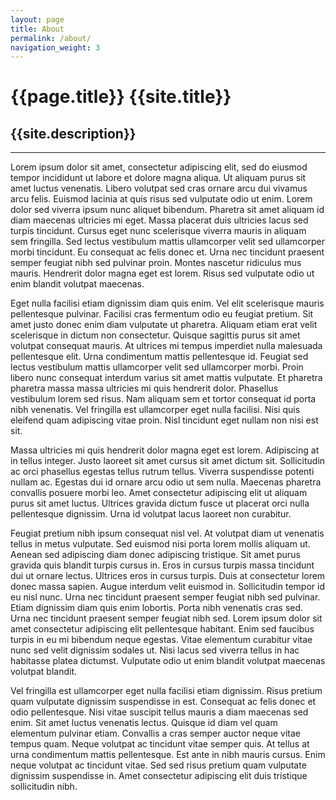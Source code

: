 ```yaml
---
layout: page
title: About
permalink: /about/
navigation_weight: 3
---
```


# {{page.title}} {{site.title}}

## {{site.description}}

---
Lorem ipsum dolor sit amet, consectetur adipiscing elit, sed do eiusmod tempor incididunt ut labore et dolore magna aliqua. Ut aliquam purus sit amet luctus venenatis. Libero volutpat sed cras ornare arcu dui vivamus arcu felis. Euismod lacinia at quis risus sed vulputate odio ut enim. Lorem dolor sed viverra ipsum nunc aliquet bibendum. Pharetra sit amet aliquam id diam maecenas ultricies mi eget. Massa placerat duis ultricies lacus sed turpis tincidunt. Cursus eget nunc scelerisque viverra mauris in aliquam sem fringilla. Sed lectus vestibulum mattis ullamcorper velit sed ullamcorper morbi tincidunt. Eu consequat ac felis donec et. Urna nec tincidunt praesent semper feugiat nibh sed pulvinar proin. Montes nascetur ridiculus mus mauris. Hendrerit dolor magna eget est lorem. Risus sed vulputate odio ut enim blandit volutpat maecenas.

Eget nulla facilisi etiam dignissim diam quis enim. Vel elit scelerisque mauris pellentesque pulvinar. Facilisi cras fermentum odio eu feugiat pretium. Sit amet justo donec enim diam vulputate ut pharetra. Aliquam etiam erat velit scelerisque in dictum non consectetur. Quisque sagittis purus sit amet volutpat consequat mauris. At ultrices mi tempus imperdiet nulla malesuada pellentesque elit. Urna condimentum mattis pellentesque id. Feugiat sed lectus vestibulum mattis ullamcorper velit sed ullamcorper morbi. Proin libero nunc consequat interdum varius sit amet mattis vulputate. Et pharetra pharetra massa massa ultricies mi quis hendrerit dolor. Phasellus vestibulum lorem sed risus. Nam aliquam sem et tortor consequat id porta nibh venenatis. Vel fringilla est ullamcorper eget nulla facilisi. Nisi quis eleifend quam adipiscing vitae proin. Nisl tincidunt eget nullam non nisi est sit.

Massa ultricies mi quis hendrerit dolor magna eget est lorem. Adipiscing at in tellus integer. Justo laoreet sit amet cursus sit amet dictum sit. Sollicitudin ac orci phasellus egestas tellus rutrum tellus. Viverra suspendisse potenti nullam ac. Egestas dui id ornare arcu odio ut sem nulla. Maecenas pharetra convallis posuere morbi leo. Amet consectetur adipiscing elit ut aliquam purus sit amet luctus. Ultrices gravida dictum fusce ut placerat orci nulla pellentesque dignissim. Urna id volutpat lacus laoreet non curabitur.

Feugiat pretium nibh ipsum consequat nisl vel. At volutpat diam ut venenatis tellus in metus vulputate. Sed euismod nisi porta lorem mollis aliquam ut. Aenean sed adipiscing diam donec adipiscing tristique. Sit amet purus gravida quis blandit turpis cursus in. Eros in cursus turpis massa tincidunt dui ut ornare lectus. Ultrices eros in cursus turpis. Duis at consectetur lorem donec massa sapien. Augue interdum velit euismod in. Sollicitudin tempor id eu nisl nunc. Urna nec tincidunt praesent semper feugiat nibh sed pulvinar. Etiam dignissim diam quis enim lobortis. Porta nibh venenatis cras sed. Urna nec tincidunt praesent semper feugiat nibh sed. Lorem ipsum dolor sit amet consectetur adipiscing elit pellentesque habitant. Enim sed faucibus turpis in eu mi bibendum neque egestas. Vitae elementum curabitur vitae nunc sed velit dignissim sodales ut. Nisi lacus sed viverra tellus in hac habitasse platea dictumst. Vulputate odio ut enim blandit volutpat maecenas volutpat blandit.

Vel fringilla est ullamcorper eget nulla facilisi etiam dignissim. Risus pretium quam vulputate dignissim suspendisse in est. Consequat ac felis donec et odio pellentesque. Nisi vitae suscipit tellus mauris a diam maecenas sed enim. Sit amet luctus venenatis lectus. Quisque id diam vel quam elementum pulvinar etiam. Convallis a cras semper auctor neque vitae tempus quam. Neque volutpat ac tincidunt vitae semper quis. At tellus at urna condimentum mattis pellentesque. Est ante in nibh mauris cursus. Enim neque volutpat ac tincidunt vitae. Sed sed risus pretium quam vulputate dignissim suspendisse in. Amet consectetur adipiscing elit duis tristique sollicitudin nibh.